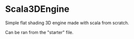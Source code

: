 # Scala3DEngine
Simple flat shading 3D engine made with scala from scratch.


Can be ran from the "starter" file.

